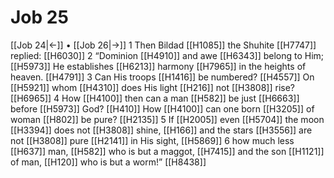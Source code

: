 # Job 25
[[Job 24|←]] • [[Job 26|→]]
1 Then Bildad [[H1085]] the Shuhite [[H7747]] replied: [[H6030]] 
2 “Dominion [[H4910]] and awe [[H6343]] belong to Him; [[H5973]] He establishes [[H6213]] harmony [[H7965]] in the heights of heaven. [[H4791]] 
3 Can His troops [[H1416]] be numbered? [[H4557]] On [[H5921]] whom [[H4310]] does His light [[H216]] not [[H3808]] rise? [[H6965]] 
4 How [[H4100]] then can a man [[H582]] be just [[H6663]] before [[H5973]] God? [[H410]] How [[H4100]] can one born [[H3205]] of woman [[H802]] be pure? [[H2135]] 
5 If [[H2005]] even [[H5704]] the moon [[H3394]] does not [[H3808]] shine, [[H166]] and the stars [[H3556]] are not [[H3808]] pure [[H2141]] in His sight, [[H5869]] 
6 how much less [[H637]] man, [[H582]] who is but a maggot, [[H7415]] and the son [[H1121]] of man, [[H120]] who is but a worm!” [[H8438]] 
